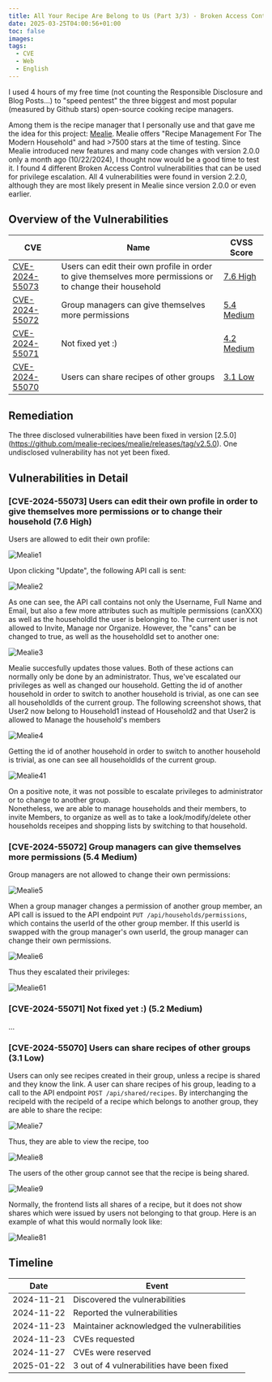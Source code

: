 ```yaml
---
title: All Your Recipe Are Belong to Us (Part 3/3) - Broken Access Controls Leading to Privilege Escalation and More in Mealie
date: 2025-03-25T04:00:56+01:00
toc: false
images: 
tags:
  - CVE
  - Web
  - English
---
```


I used 4 hours of my free time (not counting the Responsible Disclosure and Blog Posts...) to "speed pentest" the three biggest and most popular (measured by Github stars) open-source cooking recipe managers. 

Among them is the recipe manager that I personally use and that gave me the idea for this project: [Mealie](https://github.com/mealie-recipes/mealie). Mealie offers "Recipe Management For The Modern Household" and had >7500 stars at the time of testing. Since Mealie introduced new features and many code changes with version 2.0.0 only a month ago (10/22/2024), I thought now would be a good time to test it. I found 4 different Broken Access Control vulnerabilities that can be used for privilege escalation. All 4 vulnerabilities were found in version 2.2.0, although they are most likely present in Mealie since version 2.0.0 or even earlier.

## Overview of the Vulnerabilities
| CVE | Name                                                                               | CVSS Score      |
| ----- | ---------------------------------------------------------------------------------- | ------ |
| [CVE-2024-55073](https://www.cve.org/CVERecord?id=CVE-2024-55073) | Users can edit their own profile in order to give themselves more permissions or to change their household | [7.6 High](https://www.first.org/cvss/calculator/3.1#CVSS:3.1/AV:N/AC:L/PR:L/UI:N/S:U/C:L/I:H/A:L) |
| [CVE-2024-55072](https://www.cve.org/CVERecord?id=CVE-2024-55072) | Group managers can give themselves more permissions                                          | [5.4 Medium](https://www.first.org/cvss/calculator/3.1#CVSS:3.0/AV:N/AC:L/PR:L/UI:N/S:U/C:N/I:L/A:L) |
| [CVE-2024-55071](https://www.cve.org/CVERecord?id=CVE-2024-55071) | Not fixed yet :)          | [4.2 Medium](https://www.first.org/cvss/calculator/3.1#CVSS:3.0/AV:N/AC:H/PR:L/UI:N/S:U/C:N/I:L/A:L) |
| [CVE-2024-55070](https://www.cve.org/CVERecord?id=CVE-2024-55070) | Users can share recipes of other groups          | [3.1 Low](https://www.first.org/cvss/calculator/3.0#CVSS:3.1/AV:N/AC:H/PR:L/UI:N/S:U/C:L/I:N/A:N) |

## Remediation

The three disclosed vulnerabilities have been fixed in version [2.5.0] (https://github.com/mealie-recipes/mealie/releases/tag/v2.5.0). One undisclosed vulnerability has not yet been fixed.

## Vulnerabilities in Detail

### [CVE-2024-55073] Users can edit their own profile in order to give themselves more permissions or to change their household (7.6 High)
Users are allowed to edit their own profile:

![Mealie1](/media/2025/03/mealie1.png)

Upon clicking "Update", the following API call is sent:

![Mealie2](/media/2025/03/mealie2.png)

As one can see, the API call contains not only the Username, Full Name and Email, but also a few more attributes such as multiple permissions (canXXX) as well as the householdId the user is belonging to. The current user is not allowed to Invite, Manage nor Organize. However, the "cans" can be changed to true, as well as the householdId set to another one:

![Mealie3](/media/2025/03/mealie3.png)

Mealie succesfully updates those values. Both of these actions can normally only be done by an administrator.
Thus, we've escalated our privileges as well as changed our household. Getting the id of another household in order to switch to another household is trivial, as one can see all householdIds of the current group. The following screenshot shows, that User2 now belong to Household1 instead of Household2 and that User2 is allowed to Manage the household's members

![Mealie4](/media/2025/03/mealie4.png)

Getting the id of another household in order to switch to another household is trivial, as one can see all householdIds of the current group.

![Mealie41](/media/2025/03/mealie41.png)

On a positive note, it was not possible to escalate privileges to administrator or to change to another group.  
Nonetheless, we are able to manage households and their members, to invite Members, to organize as well as to take a look/modify/delete other households receipes and shopping lists by switching to that household.

### [CVE-2024-55072] Group managers can give themselves more permissions (5.4 Medium)
Group managers are not allowed to change their own permissions:

![Mealie5](/media/2025/03/mealie5.png)

When a group manager changes a permission of another group member, an API call is issued to the API endpoint `PUT /api/households/permissions`, which contains the userId of the other group member. If this userId is swapped with the group manager's own userId, the group manager can change their own permissions.

![Mealie6](/media/2025/03/mealie6.png)

Thus they escalated their privileges:

![Mealie61](/media/2025/03/mealie61.png)


### [CVE-2024-55071] Not fixed yet :) (5.2 Medium)

...

### [CVE-2024-55070] Users can share recipes of other groups (3.1 Low)

Users can only see recipes created in their group, unless a recipe is shared and they know the link.
A user can share recipes of his group, leading to a call to the API endpoint `POST /api/shared/recipes`. By interchanging the recipeId with the recipeId of a recipe which belongs to another group, they are able to share the recipe:

![Mealie7](/media/2025/03/mealie7.png)

Thus, they are able to view the recipe, too

![Mealie8](/media/2025/03/mealie8.png)

The users of the other group cannot see that the recipe is being shared. 

![Mealie9](/media/2025/03/mealie9.png)

Normally, the frontend lists all shares of a recipe, but it does not show shares which were issued by users not belonging to that group. Here is an example of what this would  normally look like:

![Mealie81](/media/2025/03/mealie81.png)


## Timeline
| Date | Event |
| - | - |
| 2024-11-21 | Discovered the vulnerabilities |
| 2024-11-22 | Reported the vulnerabilities |
| 2024-11-23 | Maintainer acknowledged the vulnerabilities |
| 2024-11-23 | CVEs requested |
| 2024-11-27 | CVEs were reserved |
| 2025-01-22 | 3 out of 4 vulnerabilities have been fixed |